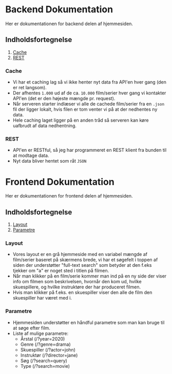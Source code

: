 # Backend Dokumentation
Her er dokumentationen for backend delen af hjemmesiden.

## Indholdsfortegnelse
1. [Cache](#cache)
2. [REST](#rest)

### Cache
- Vi har et caching lag så vi ikke henter nyt data fra API'en hver gang (den er ret langsom).
- Der afhentes `1.000` ud af de ca. `10.000` film/serier hver gang vi kontakter API'en (det er den højeste mængde pr. request).
- Når serveren starter indlæser vi alle de cachede film/serier fra en `.json` fil der ligger lokalt, hvis filen er tom venter vi på at der nedhentes ny data.
- Hele caching laget ligger på en anden tråd så serveren kan køre uafbrudt af data nedhentning.

### REST
- API'en er RESTful, så jeg har programmeret en REST klient fra bunden til at modtage data.
- Nyt data bliver hentet som råt `JSON`

# Frontend Dokumentation
Her er dokumentationen for frontend delen af hjemmesiden.

## Indholdsfortegnelse
1. [Layout](#layout)
2. [Parametre](#parametre)

### Layout
- Vores layout er en grå hjemmeside med en variabel mængde af film/serier baseret på skærmens brede, vi har et søgefelt i toppen af siden der understøtter "full-text search" som betyder at den f.eks tjekker om "a" er noget sted i titlen på filmen.
- Når man klikker på en film/serie kommer man ind på en ny side der viser info om filmen som beskrivelsen, hvornår den kom ud, hvilke skuespillere, og hvilke instruktøre der har produceret filmen.
- Hvis man klikker på f.eks. en skuespiller viser den alle de film den skuespiller har været med i.

### Parametre
- Hjemmesiden understøtter en håndful parametre som man kan bruge til at søge efter film.
- Liste af mulige parametre:
  - Årstal (/?year=2020)
  - Genre (/?genre=drama)
  - Skuespiller (/?actor=john)
  - Instruktør (/?director=jane)
  - Søg (/?search=query)
  - Type (/?search=movie)
